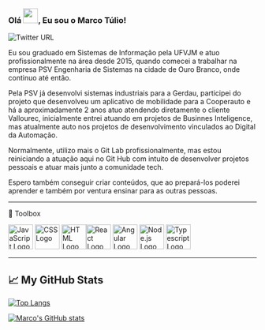 ### Olá <img src="https://raw.githubusercontent.com/MartinHeinz/MartinHeinz/master/wave.gif" width="30px">, Eu sou o Marco Túlio!

![Twitter URL](https://img.shields.io/twitter/url?label=marcotuliodev&style=social&url=https%3A%2F%2Ftwitter.com%2Fmarcotulio_dev)

Eu sou graduado em Sistemas de Informação pela UFVJM e atuo profissionalmente na área desde 2015, quando comecei a trabalhar na empresa 
PSV Engenharia de Sistemas na cidade de Ouro Branco, onde continuo até então.

Pela PSV já desenvolvi sistemas industriais para a Gerdau, participei do projeto que desenvolveu um aplicativo de mobilidade para a Cooperauto
e há a aproximadamente 2 anos atuo atendendo diretamente o cliente Vallourec, inicialmente entrei atuando em projetos de Businnes Inteligence, 
mas atualmente auto nos projetos de desenvolvimento vinculados ao Digital da Automação.

Normalmente, utilizo mais o Git Lab profissionalmente, mas estou reiniciando a atuação aqui no Git Hub com intuito de desenvolver projetos pessoais 
e atuar mais junto a comunidade tech.

Espero também conseguir criar conteúdos, que ao prepará-los poderei aprender e também por ventura ensinar para as outras pessoas.

---

🧰 Toolbox 

<img src="https://cdn.worldvectorlogo.com/logos/logo-javascript.svg" alt="JavaScript Logo" width="50" height="50"/> <img src="https://cdn.worldvectorlogo.com/logos/css3.svg" alt="CSS Logo" width="50" height="50"/> <img src="https://cdn.worldvectorlogo.com/logos/html5.svg" alt="HTML Logo" width="50" height="50"/><img src="https://cdn.worldvectorlogo.com/logos/react-2.svg" alt="React Logo" width="50" height="50"/> <img src="https://cdn.worldvectorlogo.com/logos/angular-icon-1.svg" alt="Angular Logo" width="50" height="50"/> <img src="https://cdn.worldvectorlogo.com/logos/nodejs-icon.svg" alt="Node.js Logo" width="50" height="50"/> <img src="https://cdn.worldvectorlogo.com/logos/typescript.svg" alt="Typescript Logo" width="50" height="50"/>

---

## &#x1f4c8; My GitHub Stats

[![Top Langs](https://github-readme-stats.vercel.app/api/top-langs/?username=marcotuliodev&hide=java,html,css&theme=dracula)](https://github.com/anuraghazra/github-readme-stats)

[![Marco's GitHub stats](https://github-readme-stats.vercel.app/api?username=marcotuliodev&theme=dracula)](https://github.com/anuraghazra/github-readme-stats)
